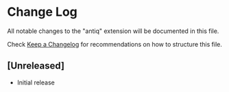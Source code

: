 # Change Log

All notable changes to the "antiq" extension will be documented in this file.

Check [Keep a Changelog](http://keepachangelog.com/) for recommendations on how to structure this file.

## [Unreleased]

- Initial release
